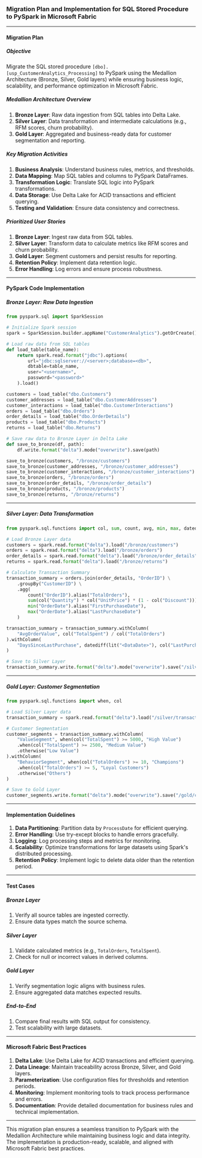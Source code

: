### Migration Plan and Implementation for SQL Stored Procedure to PySpark in Microsoft Fabric

---

#### **Migration Plan**

##### **Objective**
Migrate the SQL stored procedure `[dbo].[usp_CustomerAnalytics_Processing]` to PySpark using the Medallion Architecture (Bronze, Silver, Gold layers) while ensuring business logic, scalability, and performance optimization in Microsoft Fabric.

##### **Medallion Architecture Overview**
1. **Bronze Layer**: Raw data ingestion from SQL tables into Delta Lake.
2. **Silver Layer**: Data transformation and intermediate calculations (e.g., RFM scores, churn probability).
3. **Gold Layer**: Aggregated and business-ready data for customer segmentation and reporting.

##### **Key Migration Activities**
1. **Business Analysis**: Understand business rules, metrics, and thresholds.
2. **Data Mapping**: Map SQL tables and columns to PySpark DataFrames.
3. **Transformation Logic**: Translate SQL logic into PySpark transformations.
4. **Data Storage**: Use Delta Lake for ACID transactions and efficient querying.
5. **Testing and Validation**: Ensure data consistency and correctness.

##### **Prioritized User Stories**
1. **Bronze Layer**: Ingest raw data from SQL tables.
2. **Silver Layer**: Transform data to calculate metrics like RFM scores and churn probability.
3. **Gold Layer**: Segment customers and persist results for reporting.
4. **Retention Policy**: Implement data retention logic.
5. **Error Handling**: Log errors and ensure process robustness.

---

#### **PySpark Code Implementation**

##### **Bronze Layer: Raw Data Ingestion**
```python
from pyspark.sql import SparkSession

# Initialize Spark session
spark = SparkSession.builder.appName("CustomerAnalytics").getOrCreate()

# Load raw data from SQL tables
def load_table(table_name):
    return spark.read.format("jdbc").options(
        url="jdbc:sqlserver://<server>;database=<db>",
        dbtable=table_name,
        user="<username>",
        password="<password>"
    ).load()

customers = load_table("dbo.Customers")
customer_addresses = load_table("dbo.CustomerAddresses")
customer_interactions = load_table("dbo.CustomerInteractions")
orders = load_table("dbo.Orders")
order_details = load_table("dbo.OrderDetails")
products = load_table("dbo.Products")
returns = load_table("dbo.Returns")

# Save raw data to Bronze Layer in Delta Lake
def save_to_bronze(df, path):
    df.write.format("delta").mode("overwrite").save(path)

save_to_bronze(customers, "/bronze/customers")
save_to_bronze(customer_addresses, "/bronze/customer_addresses")
save_to_bronze(customer_interactions, "/bronze/customer_interactions")
save_to_bronze(orders, "/bronze/orders")
save_to_bronze(order_details, "/bronze/order_details")
save_to_bronze(products, "/bronze/products")
save_to_bronze(returns, "/bronze/returns")
```

---

##### **Silver Layer: Data Transformation**
```python
from pyspark.sql.functions import col, sum, count, avg, min, max, datediff, lit

# Load Bronze Layer data
customers = spark.read.format("delta").load("/bronze/customers")
orders = spark.read.format("delta").load("/bronze/orders")
order_details = spark.read.format("delta").load("/bronze/order_details")
returns = spark.read.format("delta").load("/bronze/returns")

# Calculate Transaction Summary
transaction_summary = orders.join(order_details, "OrderID") \
    .groupBy("CustomerID") \
    .agg(
        count("OrderID").alias("TotalOrders"),
        sum(col("Quantity") * col("UnitPrice") * (1 - col("Discount"))).alias("TotalSpent"),
        min("OrderDate").alias("FirstPurchaseDate"),
        max("OrderDate").alias("LastPurchaseDate")
    )

transaction_summary = transaction_summary.withColumn(
    "AvgOrderValue", col("TotalSpent") / col("TotalOrders")
).withColumn(
    "DaysSinceLastPurchase", datediff(lit("<DataDate>"), col("LastPurchaseDate"))
)

# Save to Silver Layer
transaction_summary.write.format("delta").mode("overwrite").save("/silver/transaction_summary")
```

---

##### **Gold Layer: Customer Segmentation**
```python
from pyspark.sql.functions import when, col

# Load Silver Layer data
transaction_summary = spark.read.format("delta").load("/silver/transaction_summary")

# Customer Segmentation
customer_segments = transaction_summary.withColumn(
    "ValueSegment", when(col("TotalSpent") >= 5000, "High Value")
    .when(col("TotalSpent") >= 2500, "Medium Value")
    .otherwise("Low Value")
).withColumn(
    "BehaviorSegment", when(col("TotalOrders") >= 10, "Champions")
    .when(col("TotalOrders") >= 5, "Loyal Customers")
    .otherwise("Others")
)

# Save to Gold Layer
customer_segments.write.format("delta").mode("overwrite").save("/gold/customer_segments")
```

---

#### **Implementation Guidelines**

1. **Data Partitioning**: Partition data by `ProcessDate` for efficient querying.
2. **Error Handling**: Use try-except blocks to handle errors gracefully.
3. **Logging**: Log processing steps and metrics for monitoring.
4. **Scalability**: Optimize transformations for large datasets using Spark's distributed processing.
5. **Retention Policy**: Implement logic to delete data older than the retention period.

---

#### **Test Cases**

##### **Bronze Layer**
1. Verify all source tables are ingested correctly.
2. Ensure data types match the source schema.

##### **Silver Layer**
1. Validate calculated metrics (e.g., `TotalOrders`, `TotalSpent`).
2. Check for null or incorrect values in derived columns.

##### **Gold Layer**
1. Verify segmentation logic aligns with business rules.
2. Ensure aggregated data matches expected results.

##### **End-to-End**
1. Compare final results with SQL output for consistency.
2. Test scalability with large datasets.

---

#### **Microsoft Fabric Best Practices**

1. **Delta Lake**: Use Delta Lake for ACID transactions and efficient querying.
2. **Data Lineage**: Maintain traceability across Bronze, Silver, and Gold layers.
3. **Parameterization**: Use configuration files for thresholds and retention periods.
4. **Monitoring**: Implement monitoring tools to track process performance and errors.
5. **Documentation**: Provide detailed documentation for business rules and technical implementation.

---

This migration plan ensures a seamless transition to PySpark with the Medallion Architecture while maintaining business logic and data integrity. The implementation is production-ready, scalable, and aligned with Microsoft Fabric best practices.